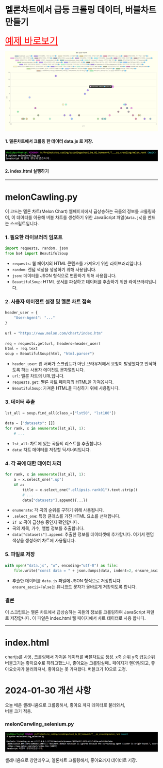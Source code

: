 # 멜론차트에서 급등 크롤링 데이터, 버블차트 만들기

<a href = "https://bamjun.github.io/ozcodingschool_be_02_homework/7___oz_crawling/melon_rank/index.html" style="color:red; font-size:30px;">예제 바로보기</a>

<img src="../images/melonRankMain.png">

#### 1. 멜론차트에서 크롤링 한 데이터 data.js 로 저장.

<img src="../images/melonRank1.png">

#### 2. index.html 실행하기

---

# melonCawling.py

이 코드는 멜론 차트(Melon Chart) 웹페이지에서 급상승하는 곡들의 정보를 크롤링하여, 이 데이터를 이용해 버블 차트를 생성하기 위한 JavaScript 파일(`data.js`)을 만드는 스크립트입니다.

### 1. 필요한 라이브러리 임포트

```python
import requests, random, json
from bs4 import BeautifulSoup
```

- `requests`: 웹 페이지의 HTML 콘텐츠를 가져오기 위한 라이브러리입니다.
- `random`: 랜덤 색상을 생성하기 위해 사용됩니다.
- `json`: 데이터를 JSON 형식으로 변환하기 위해 사용됩니다.
- `BeautifulSoup`: HTML 문서를 파싱하고 데이터를 추출하기 위한 라이브러리입니다.

### 2. 사용자 에이전트 설정 및 멜론 차트 접속

```python
header_user = {
    "User-Agent": "..."
}

url = "https://www.melon.com/chart/index.htm"

req = requests.get(url, headers=header_user)
html = req.text
soup = BeautifulSoup(html, "html.parser")
```

- `header_user`: 웹 서버가 스크립트가 아닌 브라우저에서 요청이 발생했다고 인식하도록 하는 사용자 에이전트 문자열입니다.
- `url`: 멜론 차트의 URL입니다.
- `requests.get`: 멜론 차트 페이지의 HTML을 가져옵니다.
- `BeautifulSoup`: 가져온 HTML을 파싱하기 위해 사용됩니다.

### 3. 데이터 추출

```python
lst_all = soup.find_all(class_=["lst50", "lst100"])

data = {"datasets": []}
for rank, x in enumerate(lst_all, 1):
    # ...
```

- `lst_all`: 차트에 있는 곡들의 리스트를 추출합니다.
- `data`: 차트 데이터를 저장할 딕셔너리입니다.

### 4. 각 곡에 대한 데이터 처리

```python
for rank, x in enumerate(lst_all, 1):
    a = x.select_one(".up")
    if a:
        title = x.select_one(".ellipsis.rank01").text.strip()
        # ...
        data["datasets"].append({...})
```

- `enumerate`: 각 곡의 순위를 구하기 위해 사용됩니다.
- `.select_one`: 특정 클래스를 가진 HTML 요소를 선택합니다.
- `if a`: 곡이 급상승 중인지 확인합니다.
- 곡의 제목, 가수, 앨범 정보를 추출합니다.
- `data["datasets"].append`: 추출한 정보를 데이터셋에 추가합니다. 여기서 랜덤 색상을 생성하여 차트에 사용됩니다.

### 5. 파일로 저장

```python
with open("data.js", "w", encoding="utf-8") as file:
    file.write("const data = " + json.dumps(data, indent=2, ensure_ascii=False) + ";")
```

- 추출한 데이터를 `data.js` 파일에 JSON 형식으로 저장합니다. `ensure_ascii=False`는 유니코드 문자가 올바르게 저장되도록 합니다.

### 결론

이 스크립트는 멜론 차트에서 급상승하는 곡들의 정보를 크롤링하여 JavaScript 파일로 저장합니다. 이 파일은 index.html 웹 페이지에서 차트 데이터로 사용 합니다.

---

# index.html

chartjs를 사용, 크롤링해서 가져온 데이터를 버블차트로 생성.
x축 순위 y축 급등순위 버블크기는 좋아요수로 하려고했느나, 좋아요는 크롤링실패.. 페이지가 렌더링되고, 좋아요숫자가 불러와져서, 좋아요는 못 가져왔다. 버블크기 10으로 고정.

# 2024-01-30 개선 사항

오늘 배운 샐레니움으로 크롤링해서, 좋아요 까지 데이터로 불러와서,  
 버블 크기 적용.

### melonCarwling_selenium.py

  <img src="../images/20240130bash.png">

샐레니움으로 창안띄우고, 멜론차트 크롤링해서, 좋아요까지 데이터로 저장.
